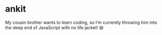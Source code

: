 # ankit
My cousin brother wants to learn coding, so I’m currently throwing him into the deep end of JavaScript with no life jacket! 😆
